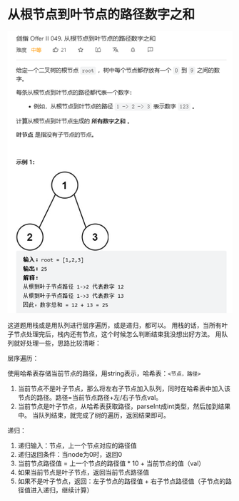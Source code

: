 # 从根节点到叶节点的路径数字之和
![](../../img/sumNumbers.png)

这道题用栈或是用队列进行层序遍历，或是递归，都可以。
用栈的话，当所有叶子节点处理完后，栈内还有节点，这个时候怎么判断结束我没想出好方法。
用队列就好处理一些，思路比较清晰：

层序遍历：

使用哈希表存储当前节点的路径，用string表示，哈希表：`<节点，路径>`
1. 当前节点不是叶子节点，那么将左右子节点加入队列，同时在哈希表中加入该节点的路径。路径=当前节点路径+左/右子节点val。
2. 当前节点是叶子节点，从哈希表获取路径，parseInt成int类型，然后加到结果中。
   当队列结束，就完成了树的遍历，返回结果即可。

递归：
1. 递归输入：节点，上一个节点对应的路径值
2. 递归返回条件：当node为0时，返回0
3. 当前节点路径值 = 上一个节点的路径值 * 10 + 当前节点的值（val）
4. 如果当前节点是叶子节点，返回当前节点路径值
5. 如果不是叶子节点，返回：左子节点的路径值 + 右子节点路径值（子节点的路径值进入递归，继续计算）
